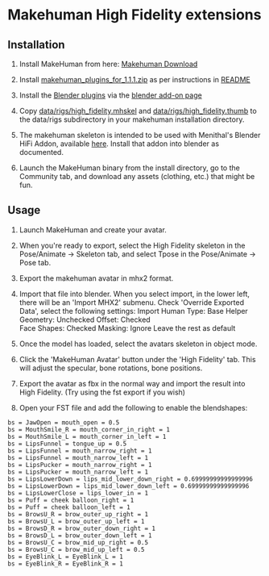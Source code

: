 # Makehuman High Fidelity extensions

## Installation

1) Install MakeHuman from here: [Makehuman Download](http://www.makehuman.org/download.php)

2) Install [makehuman_plugins_for_1.1.1.zip](http://download.tuxfamily.org/makehuman/releases/1.1.1/makehuman_plugins_for_1.1.1.zip) as per instructions in  [README](http://download.tuxfamily.org/makehuman/releases/1.1.1/README.txt)

3) Install the [Blender plugins](http://download.tuxfamily.org/makehuman/releases/1.1.1/blender_plugins_for_1.1.1.zip) via the [blender add-on page](https://docs.blender.org/manual/en/dev/preferences/addons.html) 

4) Copy [data/rigs/high_fidelity.mhskel](https://raw.githubusercontent.com/roxanneskelly/hifi-makehuman-skeleton/master/data/rigs/high_fidelity.mhskel) and [data/rigs/high_fidelity.thumb](https://github.com/roxanneskelly/hifi-makehuman-skeleton/blob/master/data/rigs/high_fidelity.thumb?raw=true) to the data/rigs subdirectory in your makehuman installation directory.

5) The makehuman skeleton is intended to be used with Menithal's Blender HiFi Addon, available [here](https://github.com/Menithal/Blender-Hifi-Addon).  Install that addon into blender as documented.

6) Launch the MakeHuman binary from the install directory, go to the Community tab, and download any assets (clothing, etc.) that might be fun.

## Usage

1) Launch MakeHuman and create your avatar.

2) When you're ready to export, select the High Fidelity skeleton in the Pose/Animate -> Skeleton tab, and select Tpose in the Pose/Animate -> Pose tab.

3) Export the makehuman avatar in mhx2 format.

4) Import that file into blender.  When you select import, in the lower left, there will be an 'Import MHX2' submenu.  Check 'Override Exported Data', select the following settings:
   Import Human Type:  Base
   Helper Geometry:    Unchecked
   Offset:             Checked   
   Face Shapes:        Checked
   Masking:            Ignore
   Leave the rest as default
   
5) Once the model has loaded, select the avatars skeleton in object mode.

6) Click the 'MakeHuman Avatar' button under the 'High Fidelity' tab.  This will adjust the specular, bone rotations, bone positions.

7) Export the avatar as fbx in the normal way and import the result into High Fidelity.  (Try using the fst export if you wish)

8) Open your FST file and add the following to enable the blendshapes:

```
bs = JawOpen = mouth_open = 0.5
bs = MouthSmile_R = mouth_corner_in_right = 1
bs = MouthSmile_L = mouth_corner_in_left = 1
bs = LipsFunnel = tongue_up = 0.5
bs = LipsFunnel = mouth_narrow_right = 1
bs = LipsFunnel = mouth_narrow_left = 1
bs = LipsPucker = mouth_narrow_right = 1
bs = LipsPucker = mouth_narrow_left = 1
bs = LipsLowerDown = lips_mid_lower_down_right = 0.69999999999999996
bs = LipsLowerDown = lips_mid_lower_down_left = 0.69999999999999996
bs = LipsLowerClose = lips_lower_in = 1
bs = Puff = cheek balloon_right = 1
bs = Puff = cheek balloon_left = 1
bs = BrowsU_R = brow_outer_up_right = 1
bs = BrowsU_L = brow_outer_up_left = 1
bs = BrowsD_R = brow_outer_down_right = 1
bs = BrowsD_L = brow_outer_down_left = 1
bs = BrowsU_C = brow_mid_up_right = 0.5
bs = BrowsU_C = brow_mid_up_left = 0.5
bs = EyeBlink_L = EyeBlink_L = 1
bs = EyeBlink_R = EyeBlink_R = 1
```
